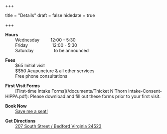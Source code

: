+++

title = "Details"
draft = false
hidedate = true

+++

**Hours**  
&emsp;&emsp; Wednesday &emsp;&emsp;  12:00 - 5:30  
&emsp;&emsp; Friday  &emsp;&emsp;&emsp;&emsp;&emsp;  12:00 - 5:30  
&emsp;&emsp; Saturday &nbsp;&nbsp;&nbsp;&nbsp;&emsp;&emsp;&emsp;  to be announced   

**​​Fees**  
&emsp;&emsp; $65 Initial visit  
&emsp;&emsp; $$50 Acupuncture & all other services  
&emsp;&emsp; Free phone consultations  

**First Visit Forms**  
&emsp;&emsp; [First-time Intake Forms](/documents/Thicket N'Thorn Intake-Consent-HIPPA.pdf): Please download and fill out these forms prior to your first visit.   

**Book Now**  
&emsp;&emsp; [Save me a seat!](https://app.shedul.com/online_bookings/thicket-n-thorn-community-acupuncture-tektawrm)  

**Get Directions**  
&emsp;&emsp; [207 South Street / Bedford Virginia 24523](https://maps.google.com/?saddr=current+location&daddr=207%20South%20Street,%20Bedford,%2024523)
